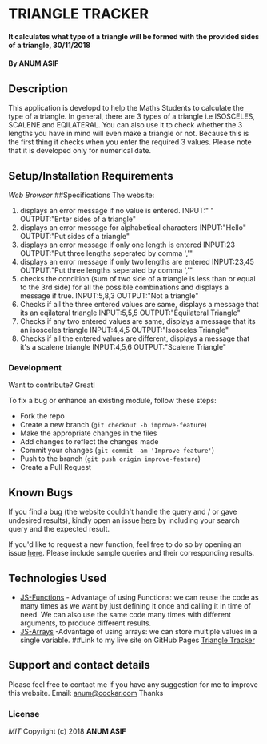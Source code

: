 # TRIANGLE TRACKER
#### It calculates what type of a triangle will be formed with the provided sides of a triangle, 30/11/2018
#### By **ANUM ASIF**
## Description
This application is developd to help the Maths Students to calculate the type of a triangle. In general, there are 3 types of a triangle i.e ISOSCELES, SCALENE and EQILATERAL. You can also use it to check whether the 3 lengths you have in mind will even make a triangle or not. Because this is the first thing it checks when you enter the required 3 values. Please note that it is developed only for numerical date.
## Setup/Installation Requirements
*Web Browser*
##Specifications
The website:
1. displays an error message if  no value is entered.
	INPUT:" " OUTPUT:"Enter sides of a triangle"
2. displays an error message for alphabetical characters
	INPUT:"Hello" OUTPUT:"Put sides of a triangle"
3. displays an error message if only one length is entered
	INPUT:23 OUTPUT:"Put three lengths seperated by comma ','"
4. displays an error message if only two lengths are entered
	INPUT:23,45 OUTPUT:"Put three lengths seperated by comma ','"
5. checks the condition (sum of two side of a triangle is less than or equal to the 3rd side) for all the possible combinations and displays a message if true.
	INPUT:5,8,3 OUTPUT:"Not a triangle" 
6. Checks if all the three entered values are same, displays a message that its an eqilateral triangle
	INPUT:5,5,5 OUTPUT:"Equilateral Triangle"
7. Checks if any two entered values are same, displays a message that its an isosceles triangle
	INPUT:4,4,5 OUTPUT:"Isosceles Triangle"
8. Checks if all the entered values are different, displays a message that it's a scalene triangle
	INPUT:4,5,6 OUTPUT:"Scalene Triangle"
### Development
Want to contribute? Great!

To fix a bug or enhance an existing module, follow these steps:

- Fork the repo
- Create a new branch (`git checkout -b improve-feature`)
- Make the appropriate changes in the files
- Add changes to reflect the changes made
- Commit your changes (`git commit -am 'Improve feature'`)
- Push to the branch (`git push origin improve-feature`)
- Create a Pull Request 
## Known Bugs
If you find a bug (the website couldn't handle the query and / or gave undesired results), kindly open an issue [here](https://github.com/AnumAsif/triangle-tracker/issues/new) by including your search query and the expected result.

If you'd like to request a new function, feel free to do so by opening an issue [here](https://github.com/AnumAsif/triangle-tracker/issues/new). Please include sample queries and their corresponding results.
## Technologies Used
- [JS-Functions](https://www.w3schools.com/js/js_functions.asp) - Advantage of using Functions: we can reuse the code as many times as we want by just defining it once and calling it in time of need.
We can also use the same code many times with different arguments, to produce different results.
- [JS-Arrays](https://developers.google.com/chart/interactive/docs/quick_start) -Advantage of using arrays: we can store multiple values in a single variable.
##Link to my live site on GitHub Pages
[Triangle Tracker](https://anumasif.github.io/triangle-tracker/)
## Support and contact details
Please feel free to contact me if you have any suggestion for me to improve this website. 
Email: anum@cockar.com
Thanks
### License
*MIT*
Copyright (c) 2018 **ANUM ASIF**
